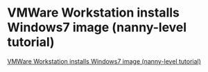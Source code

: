 # VMWare Workstation installs Windows7 image (nanny-level tutorial)
[VMWare Workstation installs Windows7 image (nanny-level tutorial)](https://aiwithcloud.com/2022/09/16/vmware_workstation_installs_windows7_image_nanny_level_tutorial/)
